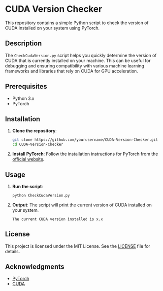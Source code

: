 # CUDA Version Checker

This repository contains a simple Python script to check the version of CUDA installed on your system using PyTorch.

## Description

The `CheckCudaVersion.py` script helps you quickly determine the version of CUDA that is currently installed on your machine. This can be useful for debugging and ensuring compatibility with various machine learning frameworks and libraries that rely on CUDA for GPU acceleration.

## Prerequisites

- Python 3.x
- PyTorch

## Installation

1. **Clone the repository**:
    ```bash
    git clone https://github.com/yourusername/CUDA-Version-Checker.git
    cd CUDA-Version-Checker
    ```

2. **Install PyTorch**:
    Follow the installation instructions for PyTorch from the [official website](https://pytorch.org/get-started/locally/).

## Usage

1. **Run the script**:
    ```bash
    python CheckCudaVersion.py
    ```

2. **Output**:
    The script will print the current version of CUDA installed on your system.

    ```
    The current CUDA version installed is x.x
    ```

## License

This project is licensed under the MIT License. See the [LICENSE](LICENSE) file for details.

## Acknowledgments

- [PyTorch](https://pytorch.org/)
- [CUDA](https://developer.nvidia.com/cuda-zone)
